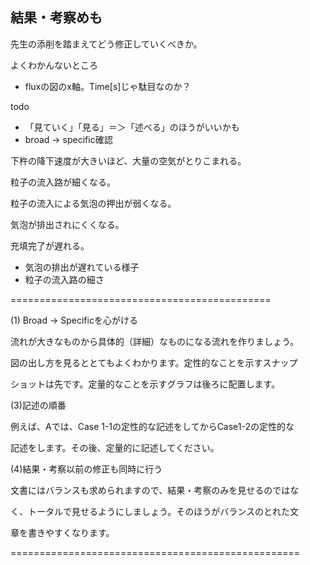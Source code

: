 ## 結果・考察めも





先生の添削を踏まえてどう修正していくべきか。

よくわかんないところ

* fluxの図のx軸。Time[s]じゃ駄目なのか？



todo

* 「見ていく」「見る」＝＞「述べる」のほうがいいかも
* broad -> specific確認







下杵の降下速度が大きいほど、大量の空気がとりこまれる。

粒子の流入路が細くなる。

粒子の流入による気泡の押出が弱くなる。

気泡が排出されにくくなる。

充填完了が遅れる。



* 気泡の排出が遅れている様子
* 粒子の流入路の細さ





=============================================

(1) Broad -> Specificを心がける

流れが大きなものから具体的（詳細）なものになる流れを作りましょう。

図の出し方を見るととてもよくわかります。定性的なことを示すスナップ

ショットは先です。定量的なことを示すグラフは後ろに配置します。

 

(3)記述の順番

例えば、Aでは、Case 1-1の定性的な記述をしてからCase1-2の定性的な

記述をします。その後、定量的に記述してください。

 

(4)結果・考察以前の修正も同時に行う

文書にはバランスも求められますので、結果・考察のみを見せるのではな

く、トータルで見せるようにしましょう。そのほうがバランスのとれた文

章を書きやすくなります。

==================================================